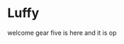 # Luffy
welcome
gear five is here and it is op 
 
 
     
  
            
                                
                                              
                                                           
                                                                         
                                               
                                        
                          
              
      
 

